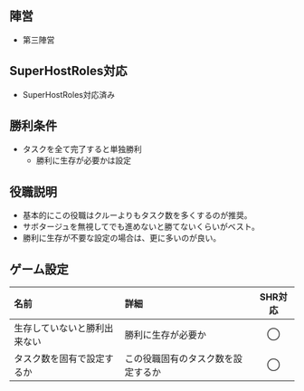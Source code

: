 ## 陣営
- 第三陣営

## SuperHostRoles対応
- SuperHostRoles対応済み

## 勝利条件
- タスクを全て完了すると単独勝利
  - 勝利に生存が必要かは設定

## 役職説明
- 基本的にこの役職はクルーよりもタスク数を多くするのが推奨。
- サボタージュを無視してでも進めないと勝てないくらいがベスト。
- 勝利に生存が不要な設定の場合は、更に多いのが良い。

## ゲーム設定
| 名前 | 詳細 | SHR対応 |
| :-- | :-- | :--: |
| 生存していないと勝利出来ない | 勝利に生存が必要か | ◯ |
| タスク数を固有で設定するか | この役職固有のタスク数を設定するか | ◯ |